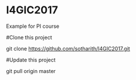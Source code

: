 # I4GIC2017
Example for PI course

#Clone this project

git clone https://github.com/sotharith/I4GIC2017.git

#Update this project

git pull origin master